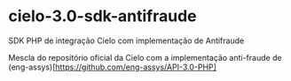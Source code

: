 # cielo-3.0-sdk-antifraude
SDK PHP de integração Cielo com implementação de Antifraude

Mescla do repositório oficial da Cielo com a implementação anti-fraude de (eng-assys)[https://github.com/eng-assys/API-3.0-PHP]
